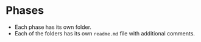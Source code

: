 # Phases

- Each phase has its own folder.
- Each of the folders has its own `readme.md` file with additional comments.